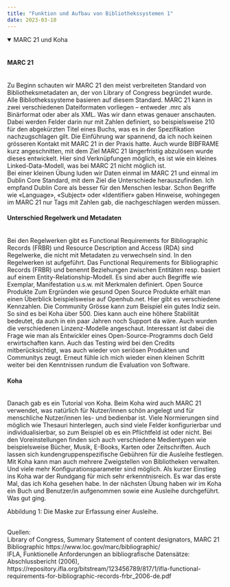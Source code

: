 ```yaml
---
title: "Funktion und Aufbau von Bibliothekssystemen 1"
date: 2023-03-10
---
```

<details open>
<summary>MARC 21 und Koha</summary>
<br>
<h4><b>MARC 21</b></h4>
<br>
Zu Beginn schauten wir MARC 21 den meist verbreiteten Standard von Bibliotheksmetadaten an, der von Library of Congress begründet wurde. Alle Bibliothekssysteme basieren auf diesem Standard. MARC 21 kann in zwei verschiedenen Dateiformaten vorliegen – entweder .mrc als Binärformat oder aber als XML. Was wir dann etwas genauer anschauten. Dabei werden Felder darin nur mit Zahlen definiert, so beispielsweise 210 für den abgekürzten Titel eines Buchs, was es in der Spezifikation nachzugschlagen gilt. Die Einführung war spannend, da ich noch keinen grösseren Kontakt mit MARC 21 in der Praxis hatte. 
Auch wurde BIBFRAME kurz angeschnitten, mit dem Ziel MARC 21 längerfristig abzulösen wurde dieses entwickelt. Hier sind Verknüpfungen möglich, es ist wie ein kleines Linked-Data-Modell, was bei MARC 21 nicht möglich ist. 
<br>
Bei einer kleinen Übung luden wir Daten einmal im MARC 21 und einmal im Dublin Core Standard, mit dem Ziel die Unterschiede herauszufinden. Ich empfand Dublin Core als besser für den Menschen lesbar. Schon Begriffe wie «Language», «Subject» oder «Identifier» gaben Hinweise, wohingegen im MARC 21 nur Tags mit Zahlen gab, die nachgeschlagen werden müssen. 
<br>
<h4><b>Unterschied Regelwerk und Metadaten</b></h4>
<br>
Bei den Regelwerken gibt es Functional Requirements for Bibliographic Records (FRBR) und Resource Description and Access (RDA) sind Regelwerke, die nicht mit Metadaten zu verwechseln sind. In den Regelwerken ist aufgeführt. Das Functional Requirements for Bibliographic Records (FRBR) und benennt Beziehungen zwischen Entitäten resp. basiert auf einem Entity-Relationship-Modell. Es sind aber auch Begriffe wie Exemplar, Manifestation u.s.w. mit Merkmalen definiert. 
Open Source Produkte
Zum Ergründen wie gesund Open Source Produkte erhält man einen Überblick beispielsweise auf Openhub.net. Hier gibt es verschiedene Kennzahlen. Die Community Grösse kann zum Beispiel ein gutes Indiz sein. So sind es bei Koha über 500. Dies kann auch eine höhere Stabilität bedeutet, da auch in ein paar Jahren noch Support da wäre. Auch wurden die verschiedenen Linzenz-Modelle angeschaut. Interessant ist dabei die Frage wie man als Entwickler eines Open-Source-Programms doch Geld erwirtschaften kann. Auch das Testing wird bei den Credits mitberücksichtigt, was auch wieder von seriösen Produkten und Communitys zeugt. Erneut fühle ich mich wieder einen kleinen Schritt weiter bei den Kenntnissen rundum die Evaluation von Software. 
<br>
 <h4><b>Koha</b></h4>
<br>
Danach gab es ein Tutorial von Koha. Beim Koha wird auch MARC 21 verwendet, was natürlich für Nutzer/innen schön angelegt und für menschliche Nutzer/innen les- und bedienbar ist. Viele Normierungen sind möglich wie Thesauri hinterlegen, auch sind viele Felder konfigurierbar und individualisierbar, so zum Beispiel ob es ein Pflichtfeld ist oder nicht. Bei den Voreinstellungen finden sich auch verschiedene Medientypen wie beispielsweise Bücher, Musik, E-Books, Karten oder Zeitschriften. Auch lassen sich kundengruppenspezifische Gebühren für die Ausleihe festlegen. Mit Koha kann man auch mehrere Zweigstellen von Bibliotheken verwalten. Und viele mehr Konfigurationsparameter sind möglich. Als kurzer Einstieg ins Koha war der Rundgang für mich sehr erkenntnisreich. Es war das erste Mal, das ich Koha gesehen habe. In der nächsten Übung haben wir im Koha ein Buch und Benutzer/in aufgenommen sowie eine Ausleihe durchgeführt. Was gut ging.
<br>
 
Abbildung 1: Die Maske zur Erfassung einer Ausleihe.

<br>
Quellen: 
 <br>
Library of Congress, Summary Statement of content designators, MARC 21 Bibliographic https://www.loc.gov/marc/bibliographic/
<br>
IFLA, Funktionelle Anforderungen an bibliografische Datensätze: Abschlussbericht (2006), https://repository.ifla.org/bitstream/123456789/817/1/ifla-functional-requirements-for-bibliographic-records-frbr_2006-de.pdf

